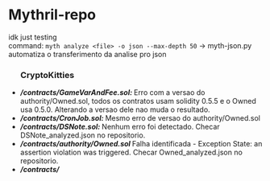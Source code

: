 # Mythril-repo
idk just testing<br>
command: ``myth analyze <file> -o json --max-depth 50`` -> myth-json.py automatiza o transferimento da analise pro json



<ul>
<h3>CryptoKitties</h3>    
    <li><i><b> /contracts/GameVarAndFee.sol: </b></i> Erro com a versao do authority/Owned.sol, todos os contratos usam solidity 0.5.5 e o Owned usa 0.5.0. Alterando a versao dele nao muda o resultado.</li>
    <li><i><b> /contracts/CronJob.sol: </b></i>Mesmo erro de versao do authority/Owned.sol</li>
    <li><i><b> /contracts/DSNote.sol: </b></i> Nenhum erro foi detectado. Checar DSNote_analyzed.json no repositorio. </li>
    <li><i><b> /contracts/authority/Owned.sol </b></i> Falha identificada - Exception State: an assertion violation was triggered. Checar Owned_analyzed.json no repositorio.</li>
    <li><i><b> /contracts/ </b></i> </li> 
</ul>
